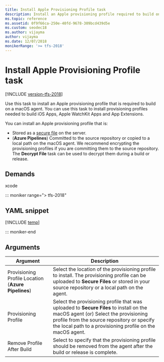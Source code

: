 ```yaml
---
title: Install Apple Provisioning Profile task
description: Install an Apple provisioning profile required to build on a macOS agent in Azure Pipelines and Team Foundation Server (TFS)
ms.topic: reference
ms.assetid: 0f9f66ca-250e-40fd-9678-309bcd439d5e
ms.custom: seodec18
ms.author: vijayma
author: vijayma
ms.date: 12/07/2018
monikerRange: '>= tfs-2018'
---
```


# Install Apple Provisioning Profile task

[!INCLUDE [version-tfs-2018](../../includes/version-tfs-2018.md)]

Use this task to install an Apple provisioning profile that is required to build on a macOS agent.
You can use this task to install provisioning profiles needed to build iOS Apps, Apple WatchKit Apps and App Extensions.

You can install an Apple provisioning profile that is:

- Stored as a [secure file](../../library/secure-files.md) on the server.
- (**Azure Pipelines**) Committed to the source repository or copied to a local path on the macOS agent. We recommend encrypting the provisioning profiles if you are committing them to the source repository. The **Decrypt File** task can be used to decrypt them during a build or release.

## Demands

xcode

::: moniker range="> tfs-2018"

## YAML snippet

[!INCLUDE [temp](../includes/yaml/InstallAppleProvisioningProfileV1.md)]

::: moniker-end

## Arguments

| Argument | Description |
| -------- | ----------- |
| Provisioning Profile Location (**Azure Pipelines**) | Select the location of the provisioning profile to install. The provisioning profile can be uploaded to **Secure Files** or stored in your source repository or a local path on the agent. |
| Provisioning Profile | Select the provisioning profile that was uploaded to **Secure Files** to install on the macOS agent (or) Select the provisioning profile from the source repository or specify the local path to a provisioning profile on the macOS agent.|
| Remove Profile After Build | Select to specify that the provisioning profile should be removed from the agent after the build or release is complete. |
